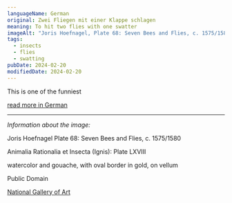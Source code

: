 ```yaml
---
languageName: German
original: Zwei Fliegen mit einer Klappe schlagen
meaning: To hit two flies with one swatter
imageAlt: "Joris Hoefnagel, Plate 68: Seven Bees and Flies, c. 1575/1580"
tags:
  - insects
  - flies
  - swatting
pubDate: 2024-02-20
modifiedDate: 2024-02-20
---
```


This is one of the funniest

[read more in German](https://de.pons.com/p/wissensecke/phrasen-und-wendungen/zwei-fliegen-mit-einer-klappe-schlagen)

---

_Information about the image:_

Joris Hoefnagel
Plate 68: Seven Bees and Flies, c. 1575/1580

Animalia Rationalia et Insecta (Ignis): Plate LXVIII

watercolor and gouache, with oval border in gold, on vellum

Public Domain

[National Gallery of Art](https://www.nga.gov/collection/art-object-page.69734.html)

